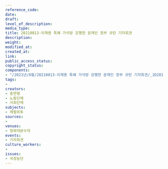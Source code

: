 ```yaml
---
reference_code: 
date: 
draft: 
level_of_description: 
media_type: 
title: 20210813-이재용 특혜 가석방 강행한 문재인 정부 규탄 기자회견
description: 
weight: 
modified_at: 
created_at: 
link: 
public_access_status: 
copyright_status: 
components:
- "/2021년/8월/20210813-이재용 특혜 가석방 강행한 문재인 정부 규탄 기자회견/_1D20151.jpg"
tags:
- 
creators:
- 총연맹
- 노동단체
- 사회단체
subjects:
- 재벌외투
sources:
- 
venues:
- 청와대분수대
events:
- 기자회견
culture_workers:
- 
issues:
- 국정농단
---
```

